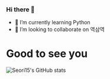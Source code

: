 ### Hi there 👋

- 🌱 I’m currently learning Python
- 👯 I’m looking to collaborate on 역삼역

# Good to see you

![Seori15's GitHub stats](https://github-readme-stats.vercel.app/api?username=Seori15&show_icons=true&theme=radical)


<!--
**Seori15/Seori15** is a ✨ _special_ ✨ repository because its `README.md` (this file) appears on your GitHub profile.

Here are some ideas to get you started:

- 🔭 I’m currently working on ...
- 🌱 I’m currently learning ...
- 👯 I’m looking to collaborate on ...
- 🤔 I’m looking for help with ...
- 💬 Ask me about ...
- 📫 How to reach me: ...
- 😄 Pronouns: ...
- ⚡ Fun fact: ...
-->

